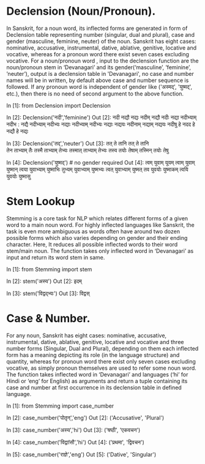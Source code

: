 # Declension (Noun/Pronoun).

In Sanskrit, for a noun word, its inflected forms are generated in form of Declension table representing number (singular, dual and plural), case and gender (masculine, feminine, neuter) of the noun. Sanskrit has eight cases: nominative, accusative, instrumental, dative, ablative, genitive, locative and vocative, whereas for a pronoun word there exist seven cases excluding vocative. For a noun/pronoun word , input to the declension function are the noun/pronoun stem in ‘Devanagari’ and its gender(‘masculine’, ’feminine’, ’neuter’), output is a declension table in 'Devanagari', no case and number names will be in written, by default above case and number sequence is followed. If any pronoun word is independent of gender like ('अस्मद्', 'युष्मद्', etc.), then there is no need of second argument to the above function.

In [1]: from Declension import Declension

In [2]: Declension('नदी','feminine')
Out [2]: नदी नद्यौ नद्यः
	नदीम् नद्यौ नदीः
	नद्या नदीभ्याम् नदीभ :
	नद्यै नदीभ्याम् नदीभ्यः
	नद्याः नदीभ्याम् नदीभ्यः
	नद्याः नद्ययः नदीनाम्
	नद्याम् नद्ययः नदीषु
	हे नदद हे नद्यौ हे नद्यः 

In [3]: Declension('तद्','neuter') 
Out [3]: तत् ते तानि 
	तत् ते तानि 	
	तेन ताभ्याम् तैः 
	तस्मै ताभ्याम् तेभ्यः 
	तस्मात् ताभ्याम् तेभ्यः 
	तस्य तयोः तेषाम् 
	तस्मिन् तयोः तेषु

In [4]: Declension('युष्मद्') # no gender required
Out [4]: त्वम् युवाम् यूयम्
	त्वाम् युवाम् युष्मान्
	त्वया युवाभ्याम् युष्माभिः
	तुभ्यम् युवाभ्याम् युष्मभ्यः
	त्वत् युवाभ्याम् युष्मत्
	तव युवयोः युष्माकम्
	त्वयि युवयोः युष्मासु
	
	
# Stem Lookup

Stemming is a core task for NLP which relates different forms of a given word to a main noun word. For highly inflected languages like Sanskrit, the task is even more ambiguous as words often have around two dozen possible forms which also varies depending on gender and their ending character.
Here, It reduces all possible inflected words to their word stem/main noun.
The function takes only inflected word in ‘Devanagari’ as input and return its word stem in same.

In [1]: from Stemming import stem

In [2]: stem('अस्य')
Out [2]: इदम्

In [3]: stem('विद्वद्भ्यः')
Out [3]: विद्वस्


# Case & Number.

For any noun, Sanskrit has eight cases: nominative, accusative, instrumental, dative, ablative, genitive, locative and vocative and three number forms (Singular, Dual and Plural), depending on them each inflected form has a meaning depicting its role (in the language structure) and quantity, whereas for pronoun word there exist only seven cases excluding vocative, as simply pronoun themselves are used to refer some noun word.
The function takes inflected word in ‘Devanagari’ and languages (‘hi’ for Hindi or ‘eng’ for English) as arguments and return a tuple containing its case and number at first occurrence in its declension table in defined language.

In [1]: from Stemming import case_number

In [2]: case_number('पोतृन्','eng')
Out [2]: ('Accusative', 'Plural')

In [3]: case_number('अस्य','hi')
Out [3]: ('षष्ठी', 'एकवचन')

In [4]: case_number('विद्वाांसौ','hi')
Out [4]: ('प्रथमा', 'द्विवचन')

In [5]: case_number('राज्ञे','eng')
Out [5]: ('Dative', 'Singular')
